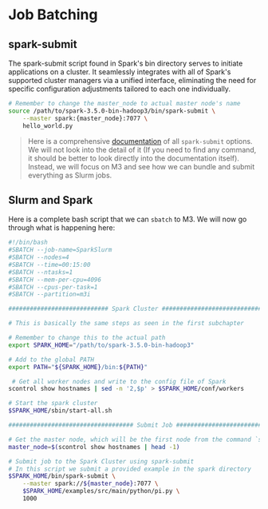 # Job Batching

## spark-submit

The spark-submit script found in Spark's bin directory serves to initiate applications on a cluster. It seamlessly integrates with all of Spark's supported cluster managers via a unified interface, eliminating the need for specific configuration adjustments tailored to each one individually.

```bash
# Remember to change the master_node to actual master node's name
source /path/to/spark-3.5.0-bin-hadoop3/bin/spark-submit \
    --master spark:{master_node}:7077 \ 
    hello_world.py
```

> Here is a comprehensive [documentation](https://spark.apache.org/docs/3.5.0/submitting-applications.html#launching-applications-with-spark-submit) of all `spark-submit` options. We will not look into the detail of it (If you need to find any command, it should be better to look directly into the documentation itself). Instead, we will focus on M3 and see how we can bundle and submit everything as Slurm jobs.

## Slurm and Spark

Here is a complete bash script that we can `sbatch` to M3. We will now go through what is happening here:

```bash
#!/bin/bash
#SBATCH --job-name=SparkSlurm
#SBATCH --nodes=4
#SBATCH --time=00:15:00
#SBATCH --ntasks=1
#SBATCH --mem-per-cpu=4096
#SBATCH --cpus-per-task=1
#SBATCH --partition=m3i

############################ Spark Cluster #######################################

# This is basically the same steps as seen in the first subchapter

# Remember to change this to the actual path
export SPARK_HOME="/path/to/spark-3.5.0-bin-hadoop3"

# Add to the global PATH
export PATH="${SPARK_HOME}/bin:${PATH}"

 # Get all worker nodes and write to the config file of Spark
scontrol show hostnames | sed -n '2,$p' > $SPARK_HOME/conf/workers

# Start the spark cluster
$SPARK_HOME/sbin/start-all.sh

################################### Submit Job ###################################

# Get the master node, which will be the first node from the command `scontrol show hostnames`
master_node=$(scontrol show hostnames | head -1)

# Submit job to the Spark Cluster using spark-submit
# In this script we submit a provided example in the spark directory
$SPARK_HOME/bin/spark-submit \
    --master spark://${master_node}:7077 \
    $SPARK_HOME/examples/src/main/python/pi.py \
    1000
```
